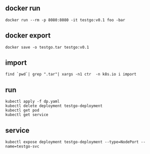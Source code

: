 ## docker run
```
docker run --rm -p 8080:8080 -it testgo:v0.1 foo -bar
```

## docker export
```
docker save -o testgo.tar testgo:v0.1 
```

## import
``find `pwd`| grep ".tar"| xargs -n1 ctr  -n k8s.io i import``

## run
```
kubectl apply -f dp.yaml
kubectl delete deployment testgo-deployment
kubectl get pod
kubectl get service
```

## service
``kubectl expose deployment testgo-deployment --type=NodePort --name=testgo-svc``